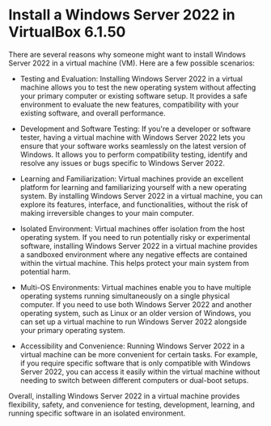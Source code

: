 # Install a Windows Server 2022 in VirtualBox 6.1.50

There are several reasons why someone might want to install Windows Server 2022 in a virtual machine (VM). Here are a few possible scenarios:

- Testing and Evaluation: Installing Windows Server 2022 in a virtual machine allows you to test the new operating system without affecting your primary computer or existing software setup. It provides a safe environment to evaluate the new features, compatibility with your existing software, and overall performance.

- Development and Software Testing: If you're a developer or software tester, having a virtual machine with Windows Server 2022 lets you ensure that your software works seamlessly on the latest version of Windows. It allows you to perform compatibility testing, identify and resolve any issues or bugs specific to Windows Server 2022.

- Learning and Familiarization: Virtual machines provide an excellent platform for learning and familiarizing yourself with a new operating system. By installing Windows Server 2022 in a virtual machine, you can explore its features, interface, and functionalities, without the risk of making irreversible changes to your main computer.

- Isolated Environment: Virtual machines offer isolation from the host operating system. If you need to run potentially risky or experimental software, installing Windows Server 2022 in a virtual machine provides a sandboxed environment where any negative effects are contained within the virtual machine. This helps protect your main system from potential harm.

- Multi-OS Environments: Virtual machines enable you to have multiple operating systems running simultaneously on a single physical computer. If you need to use both Windows Server 2022 and another operating system, such as Linux or an older version of Windows, you can set up a virtual machine to run Windows Server 2022 alongside your primary operating system.

- Accessibility and Convenience: Running Windows Server 2022 in a virtual machine can be more convenient for certain tasks. For example, if you require specific software that is only compatible with Windows Server 2022, you can access it easily within the virtual machine without needing to switch between different computers or dual-boot setups.

Overall, installing Windows Server 2022 in a virtual machine provides flexibility, safety, and convenience for testing, development, learning, and running specific software in an isolated environment.